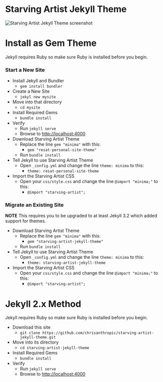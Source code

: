 # Starving Artist Jekyll Theme
![Starving Artist Jekyll Theme screenshot](screenshot.png)

# Install as Gem Theme
Jekyll requires Ruby so make sure Ruby is installed before you begin.

### Start a New Site
- Install Jekyll and Bundler
  - `gem install bundler`
- Create a New Site
  - `jekyl new mysite`
- Move into that directory
  - `cd mysite`
- Install Required Gems
  - `bundle install`
- Verify
  - Run `jekyll serve`
  - Browse to [http://localhost:4000](http://localhost:4000)
- Download Starving Artist Theme
  - Replace the line `gem "minima"` with this:
    - `gem "resat-personal-site-theme"`
  - Run `bundle install`
- Tell Jekyll to use Starving Artist Theme
  - Open `_config.yml` and change the line `theme: minima` to this:
    - `theme: resat-personal-site-theme`
- Import the Starving Artist CSS
  - Open your `css/style.css` and change the line `@import "minima;"` to this:
    - `@import "starving-artist";`


### Migrate an Existing Site
**NOTE** This requires you to be upgraded to at least Jekyll 3.2 which added support for themes.

- Download Starving Artist Theme
  - Replace the line `gem "minima"` with this:
    - `gem "starving-artist-jekyll-theme"`
  - Run `bundle install`
- Tell Jekyll to use Starving Artist Theme
  - Open `_config.yml` and change the line `theme: minima` to this:
    - `theme: starving-artist-jekyll-theme`
- Import the Starving Artist CSS
  - Open your `css/style.css` and change the line `@import "minima;"` to this:
    - `@import "starving-artist";`

# Jekyll 2.x Method
Jekyll requires Ruby so make sure Ruby is installed before you begin.

- Download this site
  - `git clone https://github.com/chrisanthropic/starving-artist-jekyll-theme.git`
- Move into its directory
  - `cd starving-artist-jekyll-theme`
- Install Required Gems
  - `bundle install`
- Verify
  - Run `jekyll serve`
  - Browse to [http://localhost:4000](http://localhost:4000)
